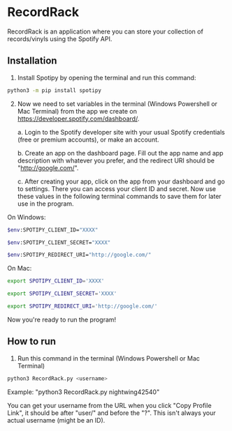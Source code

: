# RecordRack

RecordRack is an application where you can store your collection of records/vinyls using the Spotify API.

## Installation

1. Install Spotipy by opening the terminal and run this command:

```bash
python3 -m pip install spotipy
```

2. Now we need to set variables in the terminal (Windows Powershell or Mac Terminal) from the app we create on https://developer.spotify.com/dashboard/.

    a. Login to the Spotify developer site with your usual Spotify credentials (free or premium accounts), or make an account.

    b. Create an app on the dashboard page. Fill out the app name and app description with whatever you prefer, and the redirect URI should be "http://google.com/".

    c. After creating your app, click on the app from your dashboard and go to settings. There you can access your client ID and secret. Now use these values in the following terminal commands to save them for later use in the program.

On Windows: 
```bash
$env:SPOTIPY_CLIENT_ID="XXXX"
```
```bash 
$env:SPOTIPY_CLIENT_SECRET="XXXX"
```
```bash
$env:SPOTIPY_REDIRECT_URI="http://google.com/"
```

On Mac: 
```bash
export SPOTIPY_CLIENT_ID='XXXX'
```
```bash 
export SPOTIPY_CLIENT_SECRET='XXXX'
```
```bash
export SPOTIPY_REDIRECT_URI='http://google.com/'
```
Now you're ready to run the program!
## How to run
1. Run this command in the terminal (Windows Powershell or Mac Terminal)
```bash
python3 RecordRack.py <username>
```
Example: "python3 RecordRack.py nightwing42540"

You can get your username from the URL when you click "Copy Profile Link", it should be after "user/" and before the "?". This isn't always your actual username (might be an ID).



